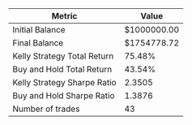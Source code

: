 | Metric | Value |
| --- | --- |
| Initial Balance | $1000000.00 |
| Final Balance | $1754778.72 |
| Kelly Strategy Total Return | 75.48% |
| Buy and Hold Total Return | 43.54% |
| Kelly Strategy Sharpe Ratio | 2.3505 |
| Buy and Hold Sharpe Ratio | 1.3876 |
| Number of trades | 43 |
